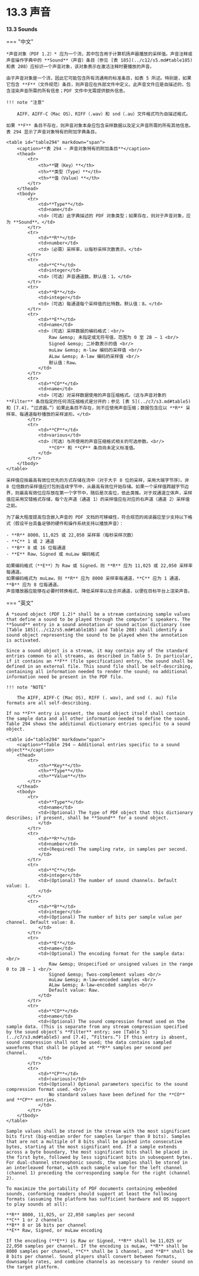 # 13.3 声音

**13.3 Sounds**

=== "中文"

    *声音对象（PDF 1.2）* 应为一个流，其中包含用于计算机扬声器播放的采样值。声音注释或声音操作字典中的 **Sound**（声音）条目（参见 [表 185](../c12/s5.md#table185) 和表 208）应标识一个声音对象，该对象表示在激活注释时要播放的声音。

    由于声音对象是一个流，因此它可能包含所有流通用的标准条目，如表 5 所述。特别是，如果它包含 **F**（文件规范）条目，则声音应在外部文件中定义。此声音文件应是自描述的，包含渲染声音所需的所有信息；PDF 文件中无需提供额外信息。

    !!! note "注意"

        AIFF、AIFF-C（Mac OS）、RIFF（.wav）和 snd（.au）文件格式均为自描述格式。

    如果 **F** 条目不存在，则声音对象本身应包含采样数据以及定义声音所需的所有其他信息。表 294 显示了声音对象特有的附加字典条目。

    <table id="table294" markdown="span">
        <caption>**表 294 – 声音对象特有的附加条目**</caption>
        <thead>
            <tr>
                <th>**键（Key）**</th>
                <th>**类型（Type）**</th>
                <th>**值（Value）**</th>
            </tr>
        </thead>
        <tbody>
            <tr>
                <td>**Type**</td> 
                <td>name</td>
                <td>（可选）此字典描述的 PDF 对象类型；如果存在，则对于声音对象，应为 **Sound**。</td>
            </tr>
            <tr>
                <td>**R**</td> 
                <td>number</td>
                <td>（必需）采样率，以每秒采样次数表示。</td>
            </tr>
            <tr>
                <td>**C**</td> 
                <td>integer</td>
                <td>（可选）声音通道数。默认值：1。</td>
            </tr>
            <tr>
                <td>**B**</td> 
                <td>integer</td>
                <td>（可选）每通道每个采样值的比特数。默认值：8。</td>
            </tr>
            <tr>
                <td>**E**</td> 
                <td>name</td>
                <td>（可选）采样数据的编码格式：<br/>
                    Raw &emsp; 未指定或无符号值，范围为 0 至 2B − 1 <br/>
                    Signed &emsp; 二补数表示的值 <br/>
                    muLaw &emsp; m-law 编码的采样值 <br/>
                    ALaw &emsp; A-law 编码的采样值 <br/>
                    默认值：Raw。
                </td>
            </tr>
            <tr>
                <td>**CO**</td> 
                <td>name</td>
                <td>（可选）对采样数据使用的声音压缩格式。（这与声音对象的 **Filter** 条目指定的任何流压缩格式是分开的；参见 [表 5](../c7/s3.md#table5) 和 [7.4]，“过滤器。”）如果此条目不存在，则不应使用声音压缩；数据包含应以 **R** 采样率、每通道每秒播放的采样波形。</td>
            </tr>
            <tr>
                <td>**CP**</td> 
                <td>various</td>
                <td>（可选）与所使用的声音压缩格式相关的可选参数。<br/>
                    **CO** 和 **CP** 条目尚未定义标准值。
                </td>
            </tr>
        </tbody>
    </table>

    采样值应按最高有效位优先的方式存储在流中（对于大于 8 位的采样，采用大端字节序）。非 8 位倍数的采样值应打包到连续字节中，从最高有效位开始存储。如果一个采样值跨越字节边界，则最高有效位应存放在第一个字节中，随后是次高位，依此类推。对于双通道立体声，采样值应采用交错格式存储，每个左声道（通道 1）的采样值应在对应的右声道（通道 2）采样值之前。

    为了最大程度提高包含嵌入声音的 PDF 文档的可移植性，符合规范的阅读器应至少支持以下格式（假设平台具备足够的硬件和操作系统支持以播放声音）：

    - **R** 8000、11,025 或 22,050 采样率（每秒采样次数）
    - **C** 1 或 2 通道
    - **B** 8 或 16 位每通道
    - **E** Raw、Signed 或 muLaw 编码格式

    如果编码格式（**E**）为 Raw 或 Signed，则 **R** 应为 11,025 或 22,050 采样率每通道。  
    如果编码格式为 muLaw，则 **R** 应为 8000 采样率每通道，**C** 应为 1 通道，**B** 应为 8 位每通道。  
    声音播放器应能够在必要时转换格式、降低采样率以及合并通道，以便在目标平台上渲染声音。

=== "英文"

    A *sound object (PDF 1.2)* shall be a stream containing sample values that define a sound to be played through the computer’s speakers. The **Sound** entry in a sound annotation or sound action dictionary (see [Table 185](../c12/s5.md#table185) and Table 208) shall identify a sound object representing the sound to be played when the annotation is activated.
    
    Since a sound object is a stream, it may contain any of the standard entries common to all streams, as described in Table 5. In particular, if it contains an **F** (file specification) entry, the sound shall be defined in an external file. This sound file shall be self-describing, containing all information needed to render the sound; no additional information need be present in the PDF file.
    
    !!! note "NOTE"
    
        The AIFF, AIFF-C (Mac OS), RIFF (. wav), and snd (. au) file formats are all self-describing.
    
    If no **F** entry is present, the sound object itself shall contain the sample data and all other information needed to define the sound. Table 294 shows the additional dictionary entries specific to a sound object.
            
    <table id="table294" markdown="span">
        <caption>**Table 294 – Additional entries specific to a sound object**</caption>
        <thead>
            <tr>
                <th>**Key**</th>
                <th>**Type**</th>
                <th>**Value**</th>
            </tr>
        </thead>
        <tbody>
            <tr>
                <td>**Type**</td> 
                <td>name</td>
                <td>(Optional) The type of PDF object that this dictionary describes; if present, shall be **Sound** for a sound object.
                </td>
            </tr>
            <tr>
                <td>**R**</td> 
                <td>number</td>
                <td>(Required) The sampling rate, in samples per second.
                </td>
            </tr>
            <tr>
                <td>**C**</td> 
                <td>integer</td>
                <td>(Optional) The number of sound channels. Default value: 1.
                </td>
            </tr>
            <tr>
                <td>**B**</td> 
                <td>integer</td>
                <td>(Optional) The number of bits per sample value per channel. Default value: 8.
                </td>
            </tr>
            <tr>
                <td>**E**</td> 
                <td>name</td>
                <td>(Optional) The encoding format for the sample data: <br/>
                    Raw &emsp; Unspecified or unsigned values in the range 0 to 2B − 1 <br/>
                    Signed &emsp; Twos-complement values <br/>
                    muLaw &emsp; m-law–encoded samples <br/>
                    ALaw &emsp; A-law–encoded samples <br/>
                    Default value: Raw.
                </td>
            </tr>
            <tr>
                <td>**CO**</td> 
                <td>name</td>
                <td>(Optional) The sound compression format used on the sample data. (This is separate from any stream compression specified by the sound object’s **Filter** entry; see [Table 5](../c7/s3.md#table5) and [7.4], “Filters.”) If this entry is absent, sound compression shall not be used; the data contains sampled waveforms that shall be played at **R** samples per second per channel.
                </td>
            </tr>
            <tr>
                <td>**CP**</td> 
                <td>(various)</td>
                <td>(Optional) Optional parameters specific to the sound compression format used. <br/>
                    No standard values have been defined for the **CO** and **CP** entries.
                </td>
            </tr>
        </tbody>
    </table>
    
    Sample values shall be stored in the stream with the most significant bits first (big-endian order for samples larger than 8 bits). Samples that are not a multiple of 8 bits shall be packed into consecutive bytes, starting at the most significant end. If a sample extends across a byte boundary, the most significant bits shall be placed in the first byte, followed by less significant bits in subsequent bytes. For dual-channel stereophonic sounds, the samples shall be stored in an interleaved format, with each sample value for the left channel (channel 1) preceding the corresponding sample for the right (channel 2).
    
    To maximize the portability of PDF documents containing embedded sounds, conforming readers should support at least the following formats (assuming the platform has sufficient hardware and OS support to play sounds at all):
    
    **R** 8000, 11,025, or 22,050 samples per second
    **C** 1 or 2 channels
    **B** 8 or 16 bits per channel
    **E** Raw, Signed, or muLaw encoding
    
    If the encoding (**E**) is Raw or Signed, **R** shall be 11,025 or 22,050 samples per channel. If the encoding is muLaw, **R** shall be 8000 samples per channel, **C** shall be 1 channel, and **B** shall be 8 bits per channel. Sound players shall convert between formats, downsample rates, and combine channels as necessary to render sound on the target platform.

[7.4]: ../c7/s4.md